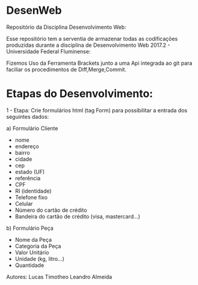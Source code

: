 # DesenWeb
Repositório da Disciplina Desenvolvimento Web:

Esse repositório tem a serventia de armazenar todas as codificações produzidas durante a disciplina de Desenvolvimento Web 2017.2 - Universidade Federal Fluminense:

Fizemos Uso da Ferramenta Brackets junto a uma Api integrada ao git para faciliar os procedimentos de Diff,Merge,Commit.

# Etapas do Desenvolvimento:

1 - Etapa: Crie formulários html (tag Form) para possibilitar a entrada dos seguintes dados:

 
a) Formulário Cliente
- nome
- endereço
- bairro
- cidade
- cep
- estado (UF)
- referência
- CPF
- RI (identidade)
- Telefone fixo
- Celular
- Número do cartão de crédito
- Bandeira do cartão de crédito (visa, mastercard...)

b) Formulário Peça
- Nome da Peça
- Categoria da Peça
- Valor Unitário
- Unidade (kg, litro...)
- Quantidade 


Autores: Lucas Timotheo 
         Leandro Almeida

